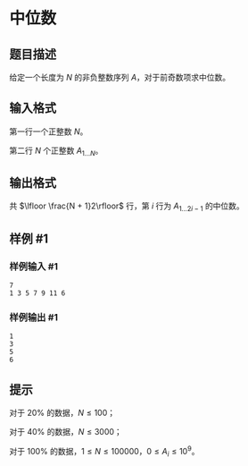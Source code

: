 # 中位数

## 题目描述

给定一个长度为 $N$ 的非负整数序列 $A$，对于前奇数项求中位数。

## 输入格式

第一行一个正整数 $N$。

第二行 $N$ 个正整数 $A_{1\dots N}$。

## 输出格式

共 $\lfloor \frac{N + 1}2\rfloor$ 行，第 $i$ 行为 $A_{1\dots 2i - 1}$ 的中位数。


## 样例 #1

### 样例输入 #1
```
7
1 3 5 7 9 11 6
```

### 样例输出 #1

```
1
3
5
6
```

## 提示

对于 $20\%$ 的数据，$N \le 100$；

对于 $40\%$ 的数据，$N \le 3000$；

对于 $100\%$ 的数据，$1 \le N ≤ 100000$，$0 \le A_i \le 10^9$。

